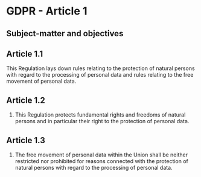 # GDPR - Article 1
## **Subject-matter and objectives**

  
## Article 1.1
This Regulation lays down rules relating to the protection of natural persons with regard to the processing of personal data and rules relating to the free movement of personal data.  
  
## Article 1.2
1. This Regulation protects fundamental rights and freedoms of natural persons and in particular their right to the protection of personal data.
  
## Article 1.3
1. The free movement of personal data within the Union shall be neither restricted nor prohibited for reasons connected with the protection of natural persons with regard to the processing of personal data.
  